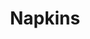 ---
ee_id: '4162'
site: '1'
type: '2'
url: 2013-176-napkins
title: Napkins
year: '2013'
display_year: '2013'
medium: Inkjet on canvas
dims: 55in x 55in
pitch: Dirty napkin (watermarked)
ps: ''
live_url: ''
related: ''
youtube: ''
related_code: ''
imgs: napkins-2013-176-full-database-Lisson.jpg
subheading: ''
download: ''
add_credit: ''
commission: ''
layout: things-i-made
---